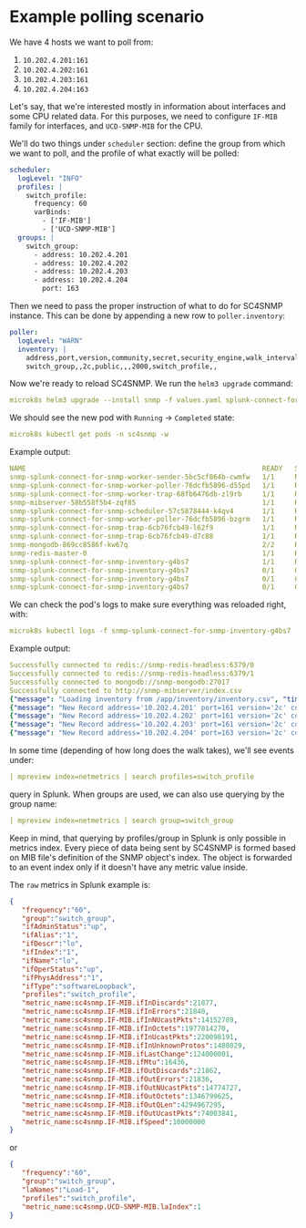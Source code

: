 # Example polling scenario

We have 4 hosts we want to poll from:

1. `10.202.4.201:161`
2. `10.202.4.202:161`
3. `10.202.4.203:161`
4. `10.202.4.204:163`
   
Let's say, that we're interested mostly in information about interfaces and some CPU related data. For this purposes,
we need to configure `IF-MIB` family for interfaces, and `UCD-SNMP-MIB` for the CPU.

We'll do two things under `scheduler` section: define the group from which we want to poll, and the profile of what exactly will be polled:

```yaml
scheduler:
  logLevel: "INFO"
  profiles: |
    switch_profile:
      frequency: 60
      varBinds:
        - ['IF-MIB']
        - ['UCD-SNMP-MIB']
  groups: |
    switch_group:
      - address: 10.202.4.201
      - address: 10.202.4.202
      - address: 10.202.4.203
      - address: 10.202.4.204
        port: 163
```

Then we need to pass the proper instruction of what to do for SC4SNMP instance. This can be done by appending a new row
to `poller.inventory`:

```yaml
poller:
  logLevel: "WARN"
  inventory: |
    address,port,version,community,secret,security_engine,walk_interval,profiles,smart_profiles,delete
    switch_group,,2c,public,,,2000,switch_profile,,
```

Now we're ready to reload SC4SNMP. We run the `helm3 upgrade` command:

```yaml
microk8s helm3 upgrade --install snmp -f values.yaml splunk-connect-for-snmp/splunk-connect-for-snmp --namespace=sc4snmp --create-namespace
```

We should see the new pod with `Running` -> `Completed` state:

```yaml
microk8s kubectl get pods -n sc4snmp -w
```

Example output:
```yaml
NAME                                                          READY   STATUS    RESTARTS   AGE
snmp-splunk-connect-for-snmp-worker-sender-5bc5cf864b-cwmfw   1/1     Running   0          5h52m
snmp-splunk-connect-for-snmp-worker-poller-76dcfb5896-d55pd   1/1     Running   0          5h52m
snmp-splunk-connect-for-snmp-worker-trap-68fb6476db-zl9rb     1/1     Running   0          5h52m
snmp-mibserver-58b558f5b4-zqf85                               1/1     Running   0          5h52m
snmp-splunk-connect-for-snmp-scheduler-57c5878444-k4qv4       1/1     Running   0          5h52m
snmp-splunk-connect-for-snmp-worker-poller-76dcfb5896-bzgrm   1/1     Running   0          5h52m
snmp-splunk-connect-for-snmp-trap-6cb76fcb49-l62f9            1/1     Running   0          5h52m
snmp-splunk-connect-for-snmp-trap-6cb76fcb49-d7c88            1/1     Running   0          5h52m
snmp-mongodb-869cc8586f-kw67q                                 2/2     Running   0          5h52m
snmp-redis-master-0                                           1/1     Running   0          5h52m
snmp-splunk-connect-for-snmp-inventory-g4bs7                  1/1     Running   0          3s
snmp-splunk-connect-for-snmp-inventory-g4bs7                  0/1     Completed   0          5s
snmp-splunk-connect-for-snmp-inventory-g4bs7                  0/1     Completed   0          6s
snmp-splunk-connect-for-snmp-inventory-g4bs7                  0/1     Completed   0          7s
```

We can check the pod's logs to make sure everything was reloaded right, with:

```yaml
microk8s kubectl logs -f snmp-splunk-connect-for-snmp-inventory-g4bs7  -n sc4snmp
```

Example output:

```yaml
Successfully connected to redis://snmp-redis-headless:6379/0
Successfully connected to redis://snmp-redis-headless:6379/1
Successfully connected to mongodb://snmp-mongodb:27017
Successfully connected to http://snmp-mibserver/index.csv
{"message": "Loading inventory from /app/inventory/inventory.csv", "time": "2022-09-05T14:30:30.605420", "level": "INFO"}
{"message": "New Record address='10.202.4.201' port=161 version='2c' community='public' secret=None security_engine=None walk_interval=2000 profiles=['switch_profile'] smart_profiles=True delete=False", "time": "2022-09-05T14:30:30.607641", "level": "INFO"}
{"message": "New Record address='10.202.4.202' port=161 version='2c' community='public' secret=None security_engine=None walk_interval=2000 profiles=['switch_profile'] smart_profiles=True delete=False", "time": "2022-09-05T14:30:30.607641", "level": "INFO"}
{"message": "New Record address='10.202.4.203' port=161 version='2c' community='public' secret=None security_engine=None walk_interval=2000 profiles=['switch_profile'] smart_profiles=True delete=False", "time": "2022-09-05T14:30:30.607641", "level": "INFO"}
{"message": "New Record address='10.202.4.204' port=163 version='2c' community='public' secret=None security_engine=None walk_interval=2000 profiles=['switch_profile'] smart_profiles=True delete=False", "time": "2022-09-05T14:30:30.607641", "level": "INFO"}
```

In some time (depending of how long does the walk takes), we'll see events under:

```yaml
| mpreview index=netmetrics | search profiles=switch_profile
```

query in Splunk. When groups are used, we can also use querying by the group name:

```yaml
| mpreview index=netmetrics | search group=switch_group
```

Keep in mind, that querying by profiles/group in Splunk is only possible in metrics index. Every piece of data being sent
by SC4SNMP is formed based on MIB file's definition of the SNMP object's index. The object is forwarded to an event index only if it doesn't have any metric value inside.

The `raw` metrics in Splunk example is:

```json
{
   "frequency":"60",
   "group":"switch_group",
   "ifAdminStatus":"up",
   "ifAlias":"1",
   "ifDescr":"lo",
   "ifIndex":"1",
   "ifName":"lo",
   "ifOperStatus":"up",
   "ifPhysAddress":"1",
   "ifType":"softwareLoopback",
   "profiles":"switch_profile",
   "metric_name:sc4snmp.IF-MIB.ifInDiscards":21877,
   "metric_name:sc4snmp.IF-MIB.ifInErrors":21840,
   "metric_name:sc4snmp.IF-MIB.ifInNUcastPkts":14152789,
   "metric_name:sc4snmp.IF-MIB.ifInOctets":1977814270,
   "metric_name:sc4snmp.IF-MIB.ifInUcastPkts":220098191,
   "metric_name:sc4snmp.IF-MIB.ifInUnknownProtos":1488029,
   "metric_name:sc4snmp.IF-MIB.ifLastChange":124000001,
   "metric_name:sc4snmp.IF-MIB.ifMtu":16436,
   "metric_name:sc4snmp.IF-MIB.ifOutDiscards":21862,
   "metric_name:sc4snmp.IF-MIB.ifOutErrors":21836,
   "metric_name:sc4snmp.IF-MIB.ifOutNUcastPkts":14774727,
   "metric_name:sc4snmp.IF-MIB.ifOutOctets":1346799625,
   "metric_name:sc4snmp.IF-MIB.ifOutQLen":4294967295,
   "metric_name:sc4snmp.IF-MIB.ifOutUcastPkts":74003841,
   "metric_name:sc4snmp.IF-MIB.ifSpeed":10000000
}
```

or

```json
{
   "frequency":"60",
   "group":"switch_group",
   "laNames":"Load-1",
   "profiles":"switch_profile",
   "metric_name:sc4snmp.UCD-SNMP-MIB.laIndex":1
}
```